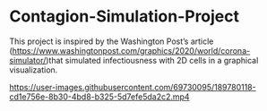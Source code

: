 # Contagion-Simulation-Project

This project is inspired by the Washington Post’s article (https://www.washingtonpost.com/graphics/2020/world/corona-simulator/)that simulated infectiousness with 2D cells in a graphical visualization. 

https://user-images.githubusercontent.com/69730095/189780118-cd1e756e-8b30-4bd8-b325-5d7efe5da2c2.mp4
